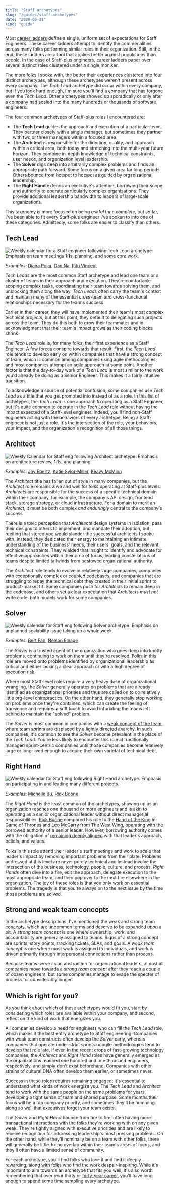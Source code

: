 ```yaml
---
title: "Staff archetypes"
slug: "/guides/staff-archetypes"
date: "2020-06-21"
kind: "guide"
---
```




Most [career ladders](https://lethain.com/perf-management-system/) define a single, uniform set of expectations for Staff Engineers. These career ladders attempt to identify the commonalities across many folks performing similar roles in their organization.
Still, in the end, these ladders are a tool that applies better against populations than people. In the case of Staff-plus engineers, career ladders paper over several distinct roles clustered under a single moniker.

The more folks I spoke with, the better their experiences clustered into four distinct archetypes, although these archetypes weren't present across every company. The _Tech Lead_ archetype did occur within every company, but if you look hard enough, I'm sure you'll find a company that has forgone even the _Tech Lead_. Other archetypes showed up sporadically or only after a company had scaled into the many hundreds or thousands of software engineers.

The four common archetypes of Staff-plus roles I encountered are:



*   The **Tech Lead** guides the approach and execution of a particular team. They partner closely with a single manager, but sometimes they partner with two or three managers within a focused area.
*   The **Architect** is responsible for the direction, quality, and approach within a critical area, both today and stretching into the multi-year future horizon. They combine in-depth knowledge of technical constraints, user needs, and organization level leadership.
*   The **Solver** digs deep into arbitrarily complex problems and finds an appropriate path forward. Some focus on a given area for long periods. Others bounce from hotspot to hotspot as guided by organizational leadership.
*   The **Right Hand** extends an executive's attention, borrowing their scope and authority to operate particularly complex organizations. They provide additional leadership bandwidth to leaders of large-scale organizations.

This taxonomy is more focused on being _useful_ than _complete_, but so far, I've been able to fit every Staff-plus engineer I've spoken to into one of these categories. Admittedly, some folks are easier to classify than others.


## Tech Lead

![Weekly calendar for a Staff engineer following Tech Lead archetype. Emphasis on team meetings 1:1s, planning, and some core work.](/archetypes//TechLeadCalendar.png)

_Examples_: [Diana Pojar](https://staffeng.com/stories/diana-pojar), [Dan Na](https://staffeng.com/stories/dan-na), [Ritu Vincent](https://staffeng.com/stories/ritu-vincent)

_Tech Leads_ are the most common Staff archetype and lead one team or a cluster of teams in their approach and execution. They're comfortable scoping complex tasks, coordinating their team towards solving them, and unblocking them along the way. _Tech Leads_ often carry the team's context and maintain many of the essential cross-team and cross-functional relationships necessary for the team's success.

Earlier in their career, they will have implemented their team's most complex technical projects, but at this point, they default to delegating such projects across the team. They do this both to grow their teammates and in acknowledgment that their team's impact grows as their coding blocks shrink.

The _Tech Lead_ role is, for many folks, their first experience as a Staff Engineer. A few forces conspire towards that result. First, the _Tech Lead_ role tends to develop early on within companies that have a strong concept of team, which is common among companies using agile methodologies, and most companies attempt an agile approach at some point. Another factor is that the day-to-day work of a _Tech Lead_ is most similar to the work you'd already be doing as a Senior Engineer. This makes it a fairly intuitive transition.

To acknowledge a source of potential confusion, some companies use _Tech Lead_ as a title that you get promoted into instead of as a role. In this list of archetypes, the _Tech Lead_ is one approach to operating as a Staff Engineer, but it's quite common to operate in the _Tech Lead_ role without having the impact expected of a Staff-level engineer. Indeed, you'll find non-Staff engineers acting with the behaviors of every archetype. Being a Staff-engineer is not just a role. It's the intersection of the role, your behaviors, your impact, and the organization's recognition of all those things.


## Architect

![Weekly Calendar for Staff eng following Architect archetype. Emphasis on architecture review, 1:1s, and planning.](/archetypes//ArchitectCalendar.png)

_Examples_: [Joy Ebertz](https://staffeng.com/stories/joy-ebertz), [Katie Sylor-Miller](https://staffeng.com/stories/katie-sylor-miller), [Keavy McMinn](https://staffeng.com/stories/keavy-mcminn)

The _Architect_ title has fallen out of style in many companies, but the _Architect_ role remains alive and well for folks operating at Staff-plus levels. _Architects_ are responsible for the success of a specific technical domain within their company, for example, the company's API design, frontend stack, storage strategy, or cloud infrastructure. For a domain to merit an _Architect_, it must be both complex _and enduringly_ central to the company's success.

There is a toxic perception that _Architects_ design systems in isolation, pass their designs to others to implement, and mandate their adoption, but reciting that stereotype would slander the successful architects I spoke with. Instead, they dedicated their energy to maintaining an intimate understanding of the business' needs, their users' goals, and the relevant technical constraints. They wielded that insight to identify and advocate for effective approaches within their area of focus, leading constellations of teams despite limited tailwinds from bestowed organizational authority.

The _Architect_ role tends to evolve in relatively large companies,
companies with exceptionally complex or coupled codebases, and
companies that are struggling to repay the technical debt they created in their initial sprint to product-market fit.
Some companies push for _Architects to_ remain deep in the codebase, and others set a clear expectation that _Architects must not_ write code: both models work for some companies.


## Solver

![Weekly calendar for Staff eng following Solver archetype. Emphasis on unplanned scalability issue taking up a whole week.](/archetypes//SolverCalendar.png)

_Examples_: [Bert Fan](https://staffeng.com/stories/bert-fan), [Nelson Elhage](https://staffeng.com/stories/nelson-elhage)

The _Solver_ is a trusted agent of the organization who goes deep into knotty problems, continuing to work on them until they're resolved. Folks in this role are moved onto problems identified by organizational leadership as critical and either lacking a clear approach or with a high degree of execution risk.

Where most Staff-level roles require a very heavy dose of organizational wrangling, the _Solver_ generally operates on problems that are already identified as organizational priorities and thus are called on to do relatively little org-level chiropractics. On the other hand, they generally stop working on problems once they're contained, which can create the feeling of transience and requires a soft touch to avoid infuriating the teams left behind to maintain the "solved" problem.

The _Solver_ is most common in companies with a [weak concept of the team](https://lethain.com/weak-and-strong-team-concepts/), where team sprints are displaced by a lightly directed anarchy. In such companies, it's common to see the _Solver_ become prevalent in the place of the _Tech Lead_. You're less likely to encounter this role at traditionally managed sprint-centric companies until those companies become relatively large or long-lived enough to acquire their own varietal of technical debt.


## Right Hand

![Weekly calendar for Staff eng following Right Hand archetype. Emphasis on participating in and leading many different projects.](/archetypes//RightHandCalendar.png)

_Examples_: [Michelle Bu](https://staffeng.com/stories/michelle-bu), [Rick Boone](https://staffeng.com/stories/rick-boone)

The _Right Hand_ is the least common of the archetypes, showing up as an organization reaches one thousand or more engineers and is akin to operating as a senior organizational leader without direct managerial responsibilities. [Rick Boone](https://staffeng.com/stories/rick-boone) compared his role to the [Hand of the King](https://awoiaf.westeros.org/index.php/Hand_of_the_King) in Game of Thrones and [Leo McGarry](https://westwing.fandom.com/wiki/Leo_McGarry) from The West Wing, operating with the borrowed authority of a senior leader. However, borrowing authority comes with the obligation of [remaining deeply aligned](https://lethain.com/staying-aligned-with-authority/) with that leader's approach, beliefs, and values.

Folks in this role attend their leader's staff meetings and work to scale that leader's impact by removing important problems from their plate. Problems addressed at this level are never purely technical and instead involve the intersection of the business, technology, people, culture, and process. _Right Hands_ often dive into a fire, edit the approach, delegate execution to the most appropriate team, and then pop over to the next fire elsewhere in the organization. The joy of these roles is that you only work on essential problems. The tragedy is that you're always on to the next issue by the time those problems are solved.


## Strong and weak team concepts

In the archetype descriptions, I've mentioned the weak and strong team concepts, which are uncommon terms and deserve to be expanded upon a bit. A _strong team concept_ is one where ownership, work, and accountability are generally assigned to teams. Signs of a strong concept are sprints, story points, tracking tickets, SLAs, and goals. A _weak team concept_ is one where most work is assigned to individuals, and work is driven primarily through interpersonal connections rather than process.

Because teams serve as an abstraction for organizational leaders, almost all companies move towards a _strong team concept_ after they reach a couple of dozen engineers, but some companies manage to evade the specter of process for considerably longer.


## Which is right for you?

As you think about which of these archetypes would fit you, start by considering which roles are available within your company, and second, reflect on the kind of work that energizes you.

All companies develop a need for engineers who can fill the _Tech Lead_ role, which makes it the best entry archetype to Staff engineering. Companies with weak team constructs often develop the _Solver_ early, whereas companies that operate under strict sprints or agile methodologies tend to develop that role late, if ever. In the recent crops of fast-growing technology companies, the _Architect_ and _Right Hand_ roles have generally emerged as the organizations reached one hundred and one thousand engineers, respectively, and simply don't exist beforehand. Companies with other strains of cultural DNA often develop them earlier, or sometimes never.

Success in these roles requires remaining engaged; it's essential to understand what kinds of work energize you. The _Tech Lead_ and _Architect_ tend to work with the same people on the same problems for years, developing a tight sense of team and shared purpose. Some months their focus will be a top company priority, and sometimes they'll be humming along so well that executives forget your team exists.

The _Solver_ and _Right Hand_ bounce from fire to fire, often having more transactional interactions with the folks they're working with on any given week. They're tightly aligned with executive priorities and are likely to receive recognition for addressing leadership's most pressing problems. On the other hand, while they'll nominally be on a team with other folks, there will generally be little-to-no overlap within their team's areas of focus, and they'll often have a limited sense of community.

For each archetype, you'll find folks who love it and find it deeply rewarding, along with folks who find the work despair-inspiring. While it's important to aim towards an archetype that fits you well, it's also worth remembering that over your thirty or [forty-year career](https://lethain.com/forty-year-career/), you'll have long enough to spend some time sampling every archetype.